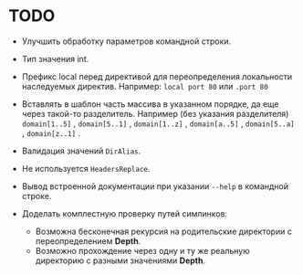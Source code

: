 TODO
====

*   Улучшить обработку параметров командной строки.
*   Тип значения int.
*   Префикс local перед директивой для переопределения локальности наследуемых директив. Например:
    `local port 80` или `.port 80`
*   Вставлять в шаблон часть массива в указанном порядке, да еще через такой-то разделитель.
    Например (без указания разделителя) `domain[1..5]` , `domain[5..1]` , `domain[1..z]` ,
    `domain[a..5]` , `domain[5..a]` , `domain[z..1]` .
*   Валидация значений `DirAlias`.
*   Не используется `HeadersReplace`.
*   Вывод встроенной документации при указании `--help` в командной строке.
*   Доделать комплестную проверку путей симлинков:

    *   Возможна бесконечная рекурсия на родительские директории с переопределением **Depth**.
    *   Возможно прохождение через одну и ту же реальную директорию с разными значениями **Depth**.
